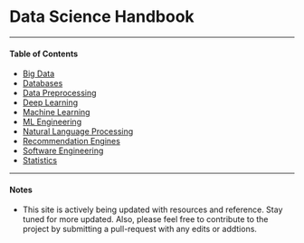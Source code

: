 # Data Science Handbook 
_________

#### Table of Contents
* [Big Data](book/big-data/index.md)
* [Databases](book/databases/index.md)
* [Data Preprocessing](book/data-preprocessing/index.md)
* [Deep Learning](book/deep-learning/index.md)
* [Machine Learning](book/machine-learning/index.md)
* [ML Engineering](book/machine-learning-engineering/index.md)
* [Natural Language Processing](book/nlp/index.md)
* [Recommendation Engines](book/recommendation-engines/index.md)
* [Software Engineering](book/software-engineering/index.md)
* [Statistics](book/statistics/index.md)

________
#### Notes
- This site is actively being updated with resources and reference. Stay tuned
  for more updated. Also, please feel free to contribute to the project by
  submitting a pull-request with any edits or addtions. 